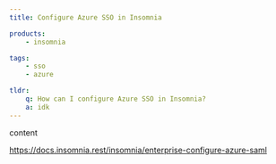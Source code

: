 ```yaml
---
title: Configure Azure SSO in Insomnia

products:
    - insomnia

tags:
    - sso
    - azure

tldr:
    q: How can I configure Azure SSO in Insomnia?
    a: idk
---
```


content

https://docs.insomnia.rest/insomnia/enterprise-configure-azure-saml